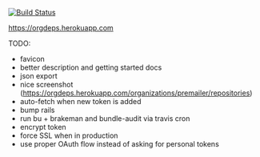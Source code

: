 [![Build Status](https://travis-ci.org/grosser/orgdeps.svg?branch=master)](https://travis-ci.org/grosser/orgdeps)

https://orgdeps.herokuapp.com

TODO:
 - favicon
 - better description and getting started docs
 - json export
 - nice screenshot (https://orgdeps.herokuapp.com/organizations/premailer/repositories)
 - auto-fetch when new token is added
 - bump rails
 - run bu + brakeman and bundle-audit via travis cron
 - encrypt token
 - force SSL when in production
 - use proper OAuth flow instead of asking for personal tokens

